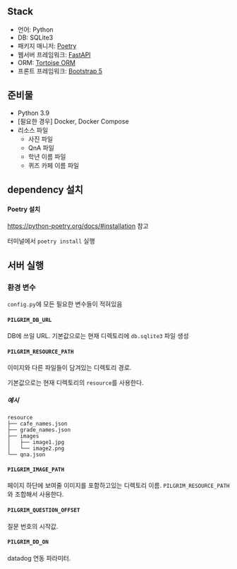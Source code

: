 ## Stack

- 언어: Python
- DB: SQLite3
- 패키지 매니저: [Poetry](https://python-poetry.org/)
- 웹서버 프레임워크: [FastAPI](https://fastapi.tiangolo.com/ko/)
- ORM: [Tortoise ORM](https://tortoise-orm.readthedocs.io/en/latest/)
- 프론트 프레임워크: [Bootstrap 5](https://getbootstrap.com/)

## 준비물

- Python 3.9
- \[필요한 경우\] Docker, Docker Compose
- 리소스 파일
  - 사진 파일
  - QnA 파일
  - 학년 이름 파일
  - 퀴즈 카페 이름 파일

## dependency 설치

#### Poetry 설치

https://python-poetry.org/docs/#installation 참고

터미널에서 `poetry install` 실행

## 서버 실행

### 환경 변수

`config.py`에 모든 필요한 변수들이 적혀있음

#### `PILGRIM_DB_URL`

DB에 쓰일 URL. 기본값으로는 현재 디렉토리에 `db.sqlite3` 파일 생성

#### `PILGRIM_RESOURCE_PATH`

이미지와 다른 파일들이 담겨있는 디렉토리 경로.

기본값으로는 현재 디렉토리의 `resource`를 사용한다.

##### 예시

```
resource
├── cafe_names.json
├── grade_names.json
├── images
│   ├── image1.jpg
│   └── image2.png
└── qna.json
```

#### `PILGRIM_IMAGE_PATH`

페이지 하단에 보여줄 이미지를 포함하고있는 디렉토리 이름.
`PILGRIM_RESOURCE_PATH` 와 조합해서 사용한다.

#### `PILGRIM_QUESTION_OFFSET`

질문 번호의 시작값.

#### `PILGRIM_DD_ON`

datadog 연동 파라미터.
